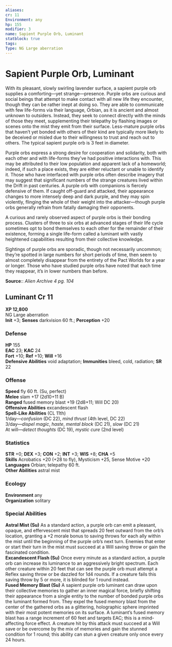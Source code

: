 ```yaml
---
aliases: 
cr: 11
Environment: any
hp: 155
modifier: 3
name: Sapient Purple Orb, Luminant
statblock: true
tags: 
Type: NG Large aberration  
---
```


# Sapient Purple Orb, Luminant

With its pleasant, slowly swirling lavender surface, a sapient purple orb supplies a comforting—yet strange—presence. Purple orbs are curious and social beings that attempt to make contact with all new life they encounter, though they can be rather inept at doing so. They are able to communicate with few life-forms via their language, Orbian, as it is ancient and almost unknown to outsiders. Instead, they seek to connect directly with the minds of those they meet, supplementing their telepathy by flashing images or scenes onto the mist they emit from their surface. Less-mature purple orbs that haven’t yet bonded with others of their kind are typically more likely to be deceived or misled due to their willingness to trust and reach out to others. The typical sapient purple orb is 3 feet in diameter.

Purple orbs express a strong desire for cooperation and solidarity, both with each other and with life-forms they’ve had positive interactions with. This may be attributed to their low population and apparent lack of a homeworld; indeed, if such a place exists, they are either reluctant or unable to identify it. Those who have interfaced with purple orbs often describe imagery that may suggest that significant numbers of the strange creatures lived within the Drift in past centuries. A purple orb with companions is fiercely defensive of them. If caught off-guard and attacked, their appearance changes to more intensely deep and dark purple, and they may spin violently, flinging the whole of their weight into the attacker—though purple orbs generally refrain from fatally damaging their opponents.

A curious and rarely observed aspect of purple orbs is their bonding process. Clusters of three to six orbs at advanced stages of their life cycle sometimes opt to bond themselves to each other for the remainder of their existence, forming a single life-form called a luminant with vastly heightened capabilities resulting from their collective knowledge.

Sightings of purple orbs are sporadic, though not necessarily uncommon; they’re spotted in large numbers for short periods of time, then seem to almost completely disappear from the entirety of the Pact Worlds for a year or longer. Those who have studied purple orbs have noted that each time they reappear, it’s in lower numbers than before.

**Source**:: _Alien Archive 4 pg. 104_

## Luminant Cr 11

**XP 12,800**  
NG Large aberration  
**Init** +3; **Senses** darkvision 60 ft.; **Perception** +20  

### Defense

**HP** 155  
**EAC** 23; **KAC** 24  
**Fort** +10; **Ref** +10; **Will** +16  
**Defensive Abilities** void adaptation; **Immunities** bleed, cold, radiation; **SR** 22  

### Offense

**Speed** fly 60 ft. (Su, perfect)  
**Melee** slam +17 (2d10+11 B)  
**Ranged** fused memory blast +19 (2d8+11; Will DC 20)  
**Offensive Abilities** excandescent flash  
**Spell-Like Abilities** (CL 11th)  
1/day—_confusion_ (DC 22), _mind thrust_ (4th level, DC 22)  
3/day—_dispel magic_, _haste_, _mental block_ (DC 21), _slow_ (DC 21)  
At will—_detect thoughts_ (DC 19), _mystic cure_ (2nd level)

### Statistics

**STR** +0; **DEX** +3; **CON** +2; **INT** +3; **WIS** +8; **CHA** +5  
**Skills** Acrobatics +20 (+28 to fly), Mysticism +25, Sense Motive +20  
**Languages** Orbian; telepathy 60 ft.  
**Other Abilities** astral mist

### Ecology

**Environment** any  
**Organization** solitary

### Special Abilities

**Astral Mist (Su)** As a standard action, a purple orb can emit a pleasant, opaque, and effervescent mist that spreads 20 feet outward from the orb’s location, granting a +2 morale bonus to saving throws for each ally within the mist until the beginning of the purple orb’s next turn. Enemies that enter or start their turn in the mist must succeed at a Will saving throw or gain the fascinated condition.  
**Excandescent Flash (Su)** Once every minute as a standard action, a purple orb can increase its luminance to an aggressively bright spectrum. Each other creature within 20 feet that can see the purple orb must attempt a Reflex saving throw or be dazzled for 1d4 rounds. If a creature fails this saving throw by 5 or more, it is blinded for 1 round instead.  
**Fused Memory Blast (Su)** A sapient purple orb luminant can draw upon their collective memories to gather an inner magical force, briefly shifting their appearance from a single entity to the number of bonded purple orbs the luminant formed from. They expel the fused memory blast from the center of the gathered orbs as a glittering, holographic sphere imprinted with their most potent memories on its surface. A luminant’s fused memory blast has a range increment of 60 feet and targets EAC; this is a mind-affecting force effect. A creature hit by this attack must succeed at a Will save or be overcome by the mix of memories and gain the stunned condition for 1 round; this ability can stun a given creature only once every 24 hours.
